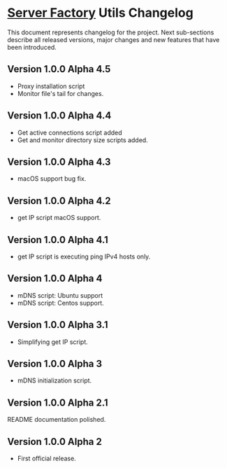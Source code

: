 # [Server Factory](https://github.com/Server-Factory/Core-Framework) Utils Changelog

This document represents changelog for the project. Next sub-sections describe all released versions, major changes and
new features that have been introduced.

## Version 1.0.0 Alpha 4.5

- Proxy installation script
- Monitor file's tail for changes.

## Version 1.0.0 Alpha 4.4

- Get active connections script added
- Get and monitor directory size scripts added.

## Version 1.0.0 Alpha 4.3

- macOS support bug fix.

## Version 1.0.0 Alpha 4.2

- get IP script macOS support.

## Version 1.0.0 Alpha 4.1

- get IP script is executing ping IPv4 hosts only.

## Version 1.0.0 Alpha 4

- mDNS script: Ubuntu support
- mDNS script: Centos support.

## Version 1.0.0 Alpha 3.1

- Simplifying get IP script.

## Version 1.0.0 Alpha 3

- mDNS initialization script.

## Version 1.0.0 Alpha 2.1

README documentation polished.

## Version 1.0.0 Alpha 2

- First official release.
